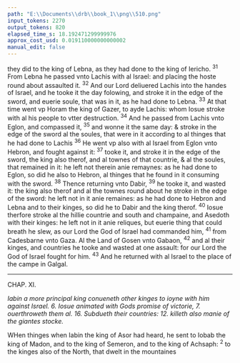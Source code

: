 ```yaml
---
path: "E:\\Documents\\drb\\book_1\\png\\510.png"
input_tokens: 2270
output_tokens: 820
elapsed_time_s: 18.192471299999976
approx_cost_usd: 0.019110000000000002
manual_edit: false
---
```

they did to the king of Lebna, as they had done to the king
of Iericho. <sup>31</sup> From Lebna he passed vnto Lachis with al Israel: and placing the hoste round about assaulted it. <sup>32</sup> And
our Lord deliuered Lachis into the handes of Israel, and he
tooke it the day folowing, and stroke it in the edge of the
sword, and euerie soule, that was in it, as he had done
to Lebna. <sup>33</sup> At that time went vp Horam the king of Gazer,
to ayde Lachis: whom Iosue stroke with al his people to vtter
destruction. <sup>34</sup> And he passed from Lachis vnto Eglon, and
compassed it, <sup>35</sup> and wonne it the same day: & stroke in the
edge of the sword al the soules, that were in it according to al
thinges that he had done to Lachis <sup>36</sup> He went vp also with
al Israel from Eglon vnto Hebron, and fought against it:
<sup>37</sup> tooke it, and stroke it in the edge of the sword, the king also
therof, and al townes of that countrie, & al the soules, that
remained in it: he left not therein anie remaynes: as he had
done to Eglon, so did he also to Hebron, al thinges that he
found in it consuming with the sword. <sup>38</sup> Thence returning
vnto Dabir, <sup>39</sup> he tooke it, and wasted it: the king also therof
and al the townes round about he stroke in the edge of the
sword: he left not in it anie remaines: as he had done to Hebron and Lebna and to their kinges, so did he to Dabir and
the king therof. <sup>40</sup> Iosue therfore stroke al the hillie countrie
and south and champaine, and Asedoth with their kinges:
he left not in it anie reliques, but euerie thing that could
breath he slew, as our Lord the God of Israel had commanded
him, <sup>41</sup> from Cadesbarne vnto Gaza. Al the Land of Gosen
vnto Gabaon, <sup>42</sup> and al their kinges, and countries he tooke
and wasted at one assault: for our Lord the God of Israel
fought for him. <sup>43</sup> And he returned with al Israel to the place
of the campe in Galgal.

<hr>

CHAP. XI.

*Iabin a more principal king conueneth other kinges to ioyne with him against Israel. 6. Iosue animated with Gods promise of victorie, 7. ouerthroweth them al. 16. Subdueth their countries: 12. killeth also manie of the giantes stocke.*

WHen thinges when Iabin the king of Asor
had heard, he sent to Iobab the king of Madon,
and to the king of Semeron, and to the king of Achsaph:
<sup>2</sup> to the kinges also of the North, that dwelt in the mountaines

[^1]: Other cities taken.